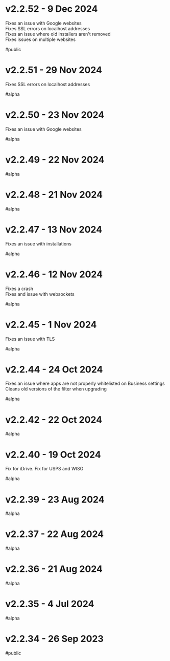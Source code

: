 # v2.2.52 - 9 Dec 2024

Fixes an issue with Google websites  
Fixes SSL errors on localhost addresses  
Fixes an issue where old installers aren't removed  
Fixes issues on multiple websites

#public

# v2.2.51 - 29 Nov 2024

Fixes SSL errors on localhost addresses

#alpha

# v2.2.50 - 23 Nov 2024

Fixes an issue with Google websites

#alpha

# v2.2.49 - 22 Nov 2024

#alpha

# v2.2.48 - 21 Nov 2024

#alpha

# v2.2.47 - 13 Nov 2024

Fixes an issue with installations

#alpha

# v2.2.46 - 12 Nov 2024

Fixes a crash  
Fixes and issue with websockets

#alpha

# v2.2.45 - 1 Nov 2024

Fixes an issue with TLS

#alpha

# v2.2.44 - 24 Oct 2024

Fixes an issue where apps are not properly whitelisted on Business settings  
Cleans old versions of the filter when upgrading

#alpha

# v2.2.42 - 22 Oct 2024

#alpha

# v2.2.40 - 19 Oct 2024

Fix for iDrive.
Fix for USPS and WISO

#alpha

# v2.2.39 - 23 Aug 2024

#alpha

# v2.2.37 - 22 Aug 2024

#alpha

# v2.2.36 - 21 Aug 2024

#alpha

# v2.2.35 - 4 Jul 2024

#alpha

# v2.2.34 - 26 Sep 2023

#public